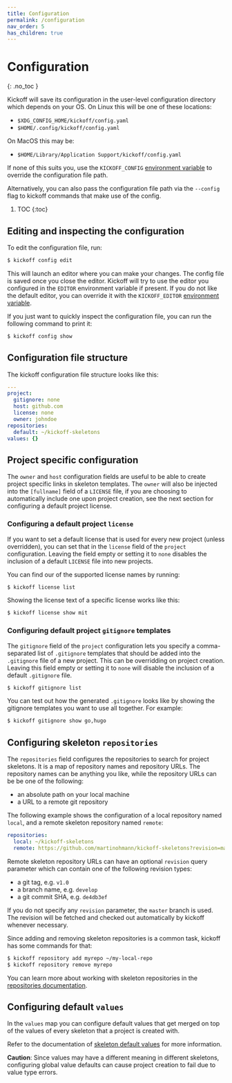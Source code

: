 ```yaml
---
title: Configuration
permalink: /configuration
nav_order: 5
has_children: true
---
```


# Configuration
{: .no_toc }

Kickoff will save its configuration in the user-level configuration directory
which depends on your OS. On Linux this will be one of these locations:

- `$XDG_CONFIG_HOME/kickoff/config.yaml`
- `$HOME/.config/kickoff/config.yaml`

On MacOS this may be:

- `$HOME/Library/Application Support/kickoff/config.yaml`

If none of this suits you, use the `KICKOFF_CONFIG` [environment
variable](/configuration/environment-variables) to override the configuration file path.

Alternatively, you can also pass the configuration file path via the `--config`
flag to kickoff commands that make use of the config.

1. TOC
{:toc}

## Editing and inspecting the configuration

To edit the configuration file, run:

```bash
$ kickoff config edit
```

This will launch an editor where you can make your changes. The config file is
saved once you close the editor. Kickoff will try to use the editor you
configured in the `EDITOR` environment variable if present. If you do not like
the default editor, you can override it with the `KICKOFF_EDITOR` [environment
variable](/configuration/environment-variables).

If you just want to quickly inspect the configuration file, you can run the
following command to print it:

```bash
$ kickoff config show
```

## Configuration file structure

The kickoff configuration file structure looks like this:

```yaml
---
project:
  gitignore: none
  host: github.com
  license: none
  owner: johndoe
repositories:
  default: ~/kickoff-skeletons
values: {}
```

## Project specific configuration

The `owner` and `host` configuration fields are useful to be able to create
project specific links in skeleton templates. The `owner` will also be injected
into the `[fullname]` field of a `LICENSE` file, if you are choosing to
automatically include one upon project creation, see the next section for
configuring a default project license.

### Configuring a default project `license`

If you want to set a default license that is used for every new project (unless
overridden), you can set that in the `license` field of the `project`
configuration. Leaving the field empty or setting it to `none` disables the
inclusion of a default `LICENSE` file into new projects.

You can find our of the supported license names by running:

```bash
$ kickoff license list
```

Showing the license text of a specific license works like this:

```bash
$ kickoff license show mit
```

### Configuring default project `gitignore` templates

The `gitignore` field of the `project` configuration lets you specify a
comma-separated list of `.gitignore` templates that should be added into the
`.gitignore` file of a new project. This can be overridding on project
creation. Leaving this field empty or setting it to `none` will disable the
inclusion of a default `.gitignore` file.

```bash
$ kickoff gitignore list
```

You can test out how the generated `.gitignore` looks like by showing the
gitignore templates you want to use all together. For example:

```bash
$ kickoff gitignore show go,hugo
```

## Configuring skeleton `repositories`

The `repositories` field configures the repositories to search for project skeletons. It is a map of repository names and repository URLs. The repository names can be anything you like, while the repository URLs can be be one of the following:

- an absolute path on your local machine
- a URL to a remote git repository

The following example shows the configuration of a local repository named `local`, and a remote skeleton repository named `remote`:

```yaml
repositories:
  local: ~/kickoff-skeletons
  remote: https://github.com/martinohmann/kickoff-skeletons?revision=master
```

Remote skeleton repository URLs can have an optional `revision` query parameter which can contain one of the following revision types:

- a git tag, e.g. `v1.0`
- a branch name, e.g. `develop`
- a git commit SHA, e.g. `de4db3ef`

If you do not specify any `revision` parameter, the `master` branch is used.
The revision will be fetched and checked out automatically by kickoff whenever
necessary. 

Since adding and removing skeleton repositories is a common task, kickoff has some commands for that:

```bash
$ kickoff repository add myrepo ~/my-local-repo
$ kickoff repository remove myrepo
```

You can learn more about working with skeleton repositories in the [repositories documentation](/repositories).

## Configuring default `values`

In the `values` map you can configure default values that get merged on top of
the values of every skeleton that a project is created with.

Refer to the documentation of [skeleton default
values](/skeletons/configuration#configuring-default-values) for more
information.

**Caution**: Since values may have a different meaning in different skeletons,
configuring global value defaults can cause project creation to fail due to
value type errors.
